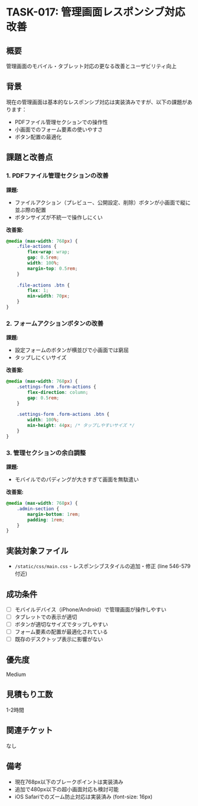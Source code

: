 # TASK-017: 管理画面レスポンシブ対応改善

## 概要
管理画面のモバイル・タブレット対応の更なる改善とユーザビリティ向上

## 背景
現在の管理画面は基本的なレスポンシブ対応は実装済みですが、以下の課題があります：
- PDFファイル管理セクションでの操作性
- 小画面でのフォーム要素の使いやすさ
- ボタン配置の最適化

## 課題と改善点

### 1. PDFファイル管理セクションの改善
**課題:** 
- ファイルアクション（プレビュー、公開設定、削除）ボタンが小画面で縦に並ぶ際の配置
- ボタンサイズが不統一で操作しにくい

**改善案:**
```css
@media (max-width: 768px) {
    .file-actions {
        flex-wrap: wrap;
        gap: 0.5rem;
        width: 100%;
        margin-top: 0.5rem;
    }
    
    .file-actions .btn {
        flex: 1;
        min-width: 70px;
    }
}
```

### 2. フォームアクションボタンの改善
**課題:**
- 設定フォームのボタンが横並びで小画面では窮屈
- タップしにくいサイズ

**改善案:**
```css
@media (max-width: 768px) {
    .settings-form .form-actions {
        flex-direction: column;
        gap: 0.5rem;
    }
    
    .settings-form .form-actions .btn {
        width: 100%;
        min-height: 44px; /* タップしやすいサイズ */
    }
}
```

### 3. 管理セクションの余白調整
**課題:**
- モバイルでのパディングが大きすぎて画面を無駄遣い

**改善案:**
```css
@media (max-width: 768px) {
    .admin-section {
        margin-bottom: 1rem;
        padding: 1rem;
    }
}
```

## 実装対象ファイル
- `/static/css/main.css` - レスポンシブスタイルの追加・修正 (line 546-579付近)

## 成功条件
- [ ] モバイルデバイス（iPhone/Android）で管理画面が操作しやすい
- [ ] タブレットでの表示が適切
- [ ] ボタンが適切なサイズでタップしやすい
- [ ] フォーム要素の配置が最適化されている
- [ ] 既存のデスクトップ表示に影響がない

## 優先度
Medium

## 見積もり工数
1-2時間

## 関連チケット
なし

## 備考
- 現在768px以下のブレークポイントは実装済み
- 追加で480px以下の超小画面対応も検討可能
- iOS Safariでのズーム防止対応は実装済み (font-size: 16px)
